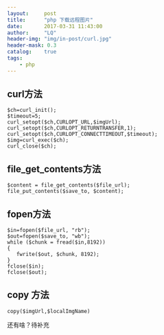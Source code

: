 ```yaml
---
layout:     post
title:      "php 下载远程图片"
date:       2017-03-31 11:43:00
author:     "LQ"
header-img: "img/in-post/curl.jpg"
header-mask: 0.3
catalog:    true
tags:
    - php
---
```

## curl方法
```
$ch=curl_init();
$timeout=5;
curl_setopt($ch,CURLOPT_URL,$imgUrl);
curl_setopt($ch,CURLOPT_RETURNTRANSFER,1);
curl_setopt($ch,CURLOPT_CONNECTTIMEOUT,$timeout);
$img=curl_exec($ch);
curl_close($ch);
```
## file_get_contents方法

```
$content = file_get_contents($file_url);
file_put_contents($save_to, $content);
```
## fopen方法

```
$in=fopen($file_url, "rb");
$out=fopen($save_to, "wb");
while ($chunk = fread($in,8192))
{
   fwrite($out, $chunk, 8192);
}
fclose($in);
fclose($out);
```
## copy 方法

```
copy($imgUrl,$localImgName)
```
还有啥？待补充



